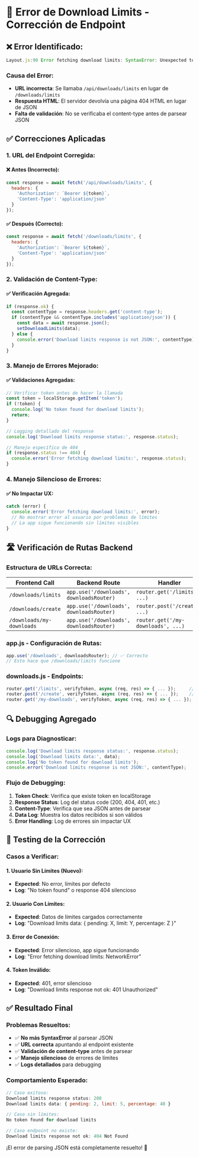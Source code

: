 # 🔧 Error de Download Limits - Corrección de Endpoint

## ❌ **Error Identificado:**
```javascript
Layout.js:90 Error fetching download limits: SyntaxError: Unexpected token '<', "<!DOCTYPE "... is not valid JSON
```

### **Causa del Error:**
- **URL incorrecta**: Se llamaba `/api/downloads/limits` en lugar de `/downloads/limits`
- **Respuesta HTML**: El servidor devolvía una página 404 HTML en lugar de JSON
- **Falta de validación**: No se verificaba el content-type antes de parsear JSON

## ✅ **Correcciones Aplicadas**

### **1. URL del Endpoint Corregida:**

#### **❌ Antes (Incorrecto):**
```javascript
const response = await fetch('/api/downloads/limits', {
  headers: { 
    'Authorization': `Bearer ${token}`,
    'Content-Type': 'application/json'
  }
});
```

#### **✅ Después (Correcto):**
```javascript
const response = await fetch('/downloads/limits', {
  headers: { 
    'Authorization': `Bearer ${token}`,
    'Content-Type': 'application/json'
  }
});
```

### **2. Validación de Content-Type:**

#### **✅ Verificación Agregada:**
```javascript
if (response.ok) {
  const contentType = response.headers.get('content-type');
  if (contentType && contentType.includes('application/json')) {
    const data = await response.json();
    setDownloadLimits(data);
  } else {
    console.error('Download limits response is not JSON:', contentType);
  }
}
```

### **3. Manejo de Errores Mejorado:**

#### **✅ Validaciones Agregadas:**
```javascript
// Verificar token antes de hacer la llamada
const token = localStorage.getItem('token');
if (!token) {
  console.log('No token found for download limits');
  return;
}

// Logging detallado del response
console.log('Download limits response status:', response.status);

// Manejo específico de 404
if (response.status !== 404) {
  console.error('Error fetching download limits:', response.status);
}
```

### **4. Manejo Silencioso de Errores:**

#### **✅ No Impactar UX:**
```javascript
catch (error) {
  console.error('Error fetching download limits:', error);
  // No mostrar error al usuario por problemas de límites
  // La app sigue funcionando sin límites visibles
}
```

## 🛣️ **Verificación de Rutas Backend**

### **Estructura de URLs Correcta:**

| Frontend Call | Backend Route | Handler |
|---------------|---------------|---------|
| `/downloads/limits` | `app.use('/downloads', downloadsRouter)` | `router.get('/limits', ...)` |
| `/downloads/create` | `app.use('/downloads', downloadsRouter)` | `router.post('/create', ...)` |
| `/downloads/my-downloads` | `app.use('/downloads', downloadsRouter)` | `router.get('/my-downloads', ...)` |

### **app.js - Configuración de Rutas:**
```javascript
app.use('/downloads', downloadsRouter); // ✅ Correcto
// Esto hace que /downloads/limits funcione
```

### **downloads.js - Endpoints:**
```javascript
router.get('/limits', verifyToken, async (req, res) => { ... });     // ✅
router.post('/create', verifyToken, async (req, res) => { ... });    // ✅
router.get('/my-downloads', verifyToken, async (req, res) => { ... }); // ✅
```

## 🔍 **Debugging Agregado**

### **Logs para Diagnosticar:**
```javascript
console.log('Download limits response status:', response.status);
console.log('Download limits data:', data);
console.log('No token found for download limits');
console.error('Download limits response is not JSON:', contentType);
```

### **Flujo de Debugging:**
1. **Token Check**: Verifica que existe token en localStorage
2. **Response Status**: Log del status code (200, 404, 401, etc.)
3. **Content-Type**: Verifica que sea JSON antes de parsear
4. **Data Log**: Muestra los datos recibidos si son válidos
5. **Error Handling**: Log de errores sin impactar UX

## 🧪 **Testing de la Corrección**

### **Casos a Verificar:**

#### **1. Usuario Sin Límites (Nuevo):**
- **Expected**: No error, límites por defecto
- **Log**: "No token found" o response 404 silencioso

#### **2. Usuario Con Límites:**
- **Expected**: Datos de límites cargados correctamente
- **Log**: "Download limits data: { pending: X, limit: Y, percentage: Z }"

#### **3. Error de Conexión:**
- **Expected**: Error silencioso, app sigue funcionando
- **Log**: "Error fetching download limits: NetworkError"

#### **4. Token Inválido:**
- **Expected**: 401, error silencioso
- **Log**: "Download limits response not ok: 401 Unauthorized"

## ✅ **Resultado Final**

### **Problemas Resueltos:**
- ✅ **No más SyntaxError** al parsear JSON
- ✅ **URL correcta** apuntando al endpoint existente
- ✅ **Validación de content-type** antes de parsear
- ✅ **Manejo silencioso** de errores de límites
- ✅ **Logs detallados** para debugging

### **Comportamiento Esperado:**
```javascript
// Caso exitoso:
Download limits response status: 200
Download limits data: { pending: 2, limit: 5, percentage: 40 }

// Caso sin límites:
No token found for download limits

// Caso endpoint no existe:
Download limits response not ok: 404 Not Found
```

¡El error de parsing JSON está completamente resuelto! 🚀